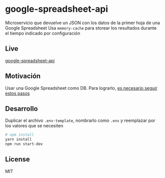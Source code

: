 # google-spreadsheet-api

Microservicio que devuelve un JSON con los datos de la primer hoja de una Google Spreadsheet
Usa `memory-cache` para storear los resultados durante el tiempo indicado por configuración

## Live

[google-spreadsheet-api](http://spreadsheet-api.now.sh/)

## Motivación

Usar una Google Spreadsheet como DB. Para lograrlo, [es necesario seguir estos pasos](https://support.google.com/docs/answer/37579)

## Desarrollo

Duplicar el archivo `.env-template`, nombrarlo como `.env` y reemplazar por los valores que se necesiten

```bash
# npm install
yarn install
npm run start-dev
```

## License

MIT
